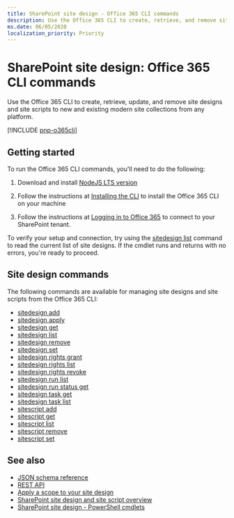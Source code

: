 ```yaml
---
title: SharePoint site design - Office 365 CLI commands
description: Use the Office 365 CLI to create, retrieve, and remove site designs and site scripts.
ms.date: 06/05/2020
localization_priority: Priority
---
```


# SharePoint site design: Office 365 CLI commands

Use the Office 365 CLI to create, retrieve, update, and remove site designs and site scripts to new and existing modern site collections from any platform.

[!INCLUDE [pnp-o365cli](../../includes/snippets/open-source/pnp-o365cli.md)]

## Getting started

To run the Office 365 CLI commands, you'll need to do the following:

1. Download and install [NodeJS LTS version](https://nodejs.org/en/)

2. Follow the instructions at [Installing the CLI](https://pnp.github.io/office365-cli/user-guide/installing-cli/) to install the Office 365 CLI on your machine

3. Follow the instructions at [Logging in to Office 365](https://pnp.github.io/office365-cli/user-guide/connecting-office-365/) to connect to your SharePoint tenant.

To verify your setup and connection, try using the [sitedesign list](https://pnp.github.io/office365-cli/cmd/spo/sitedesign/sitedesign-list) command to read the current list of site designs. If the cmdlet runs and returns with no errors, you're ready to proceed.

## Site design commands

The following commands are available for managing site designs and site scripts from the Office 365 CLI:

- [sitedesign add](https://pnp.github.io/office365-cli/cmd/spo/sitedesign/sitedesign-add)
- [sitedesign apply](https://pnp.github.io/office365-cli/cmd/spo/sitedesign/sitedesign-apply)
- [sitedesign get](https://pnp.github.io/office365-cli/cmd/spo/sitedesign/sitedesign-get)
- [sitedesign list](https://pnp.github.io/office365-cli/cmd/spo/sitedesign/sitedesign-list)
- [sitedesign remove](https://pnp.github.io/office365-cli/cmd/spo/sitedesign/sitedesign-remove)
- [sitedesign set](https://pnp.github.io/office365-cli/cmd/spo/sitedesign/sitedesign-set)
- [sitedesign rights grant](https://pnp.github.io/office365-cli/cmd/spo/sitedesign/sitedesign-rights-grant)
- [sitedesign rights list](https://pnp.github.io/office365-cli/cmd/spo/sitedesign/sitedesign-rights-list)
- [sitedesign rights revoke](https://pnp.github.io/office365-cli/cmd/spo/sitedesign/sitedesign-rights-revoke)
- [sitedesign run list](https://pnp.github.io/office365-cli/cmd/spo/sitedesign/sitedesign-run-list)
- [sitedesign run status get](https://pnp.github.io/office365-cli/cmd/spo/sitedesign/sitedesign-run-status-get)
- [sitedesign task get](https://pnp.github.io/office365-cli/cmd/spo/sitedesign/sitedesign-task-get)
- [sitedesign task list](https://pnp.github.io/office365-cli/cmd/spo/sitedesign/sitedesign-task-list)
- [sitescript add](https://pnp.github.io/office365-cli/cmd/spo/sitescript/sitescript-add)
- [sitescript get](https://pnp.github.io/office365-cli/cmd/spo/sitescript/sitescript-get)
- [sitescript list](https://pnp.github.io/office365-cli/cmd/spo/sitescript/sitescript-list)
- [sitescript remove](https://pnp.github.io/office365-cli/cmd/spo/sitescript/sitescript-remove)
- [sitescript set](https://pnp.github.io/office365-cli/cmd/spo/sitescript/sitescript-set)

## See also

- [JSON schema reference](site-design-json-schema.md)
- [REST API](site-design-rest-api.md)
- [Apply a scope to your site design](site-design-scoping.md)
- [SharePoint site design and site script overview](site-design-overview.md)
- [SharePoint site design - PowerShell cmdlets](site-design-powershell.md)

